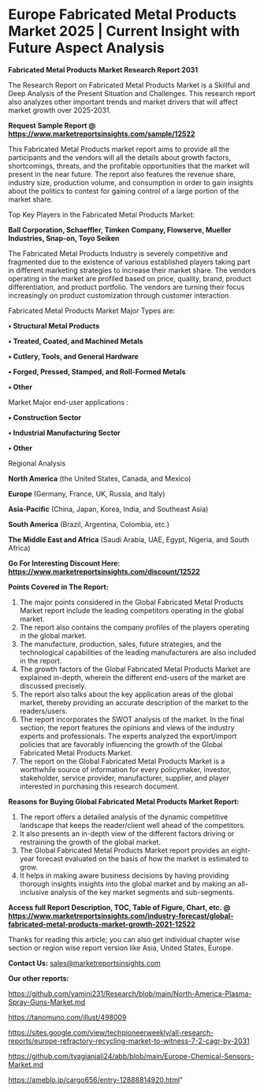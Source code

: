  # Europe Fabricated Metal Products Market 2025 | Current Insight with Future Aspect Analysis

<strong>Fabricated Metal Products Market Research Report 2031</strong>

The Research Report on Fabricated Metal Products Market is a Skillful and Deep Analysis of the Present Situation and Challenges. This research report also analyzes other important trends and market drivers that will affect market growth over 2025-2031.

<strong>Request Sample Report @ <a href=https://www.marketreportsinsights.com/sample/12522>https://www.marketreportsinsights.com/sample/12522</a></strong>

This Fabricated Metal Products market report aims to provide all the participants and the vendors will all the details about growth factors, shortcomings, threats, and the profitable opportunities that the market will present in the near future. The report also features the revenue share, industry size, production volume, and consumption in order to gain insights about the politics to contest for gaining control of a large portion of the market share.

Top Key Players in the Fabricated Metal Products Market:

<strong>Ball Corporation, Schaeffler, Timken Company, Flowserve, Mueller Industries, Snap-on, Toyo Seiken</strong>

The Fabricated Metal Products Industry is severely competitive and fragmented due to the existence of various established players taking part in different marketing strategies to increase their market share. The vendors operating in the market are profiled based on price, quality, brand, product differentiation, and product portfolio. The vendors are turning their focus increasingly on product customization through customer interaction.

Fabricated Metal Products Market Major Types are:

<strong>• Structural Metal Products

• Treated, Coated, and Machined Metals

• Cutlery, Tools, and General Hardware

• Forged, Pressed, Stamped, and Roll-Formed Metals

• Other</strong>

Market Major end-user applications :

<strong>• Construction Sector

• Industrial Manufacturing Sector

• Other</strong>

Regional Analysis

</u><strong><b>North America</b></strong> (the United States, Canada, and Mexico)

<strong><b>Europe </b></strong>(Germany, France, UK, Russia, and Italy)

<strong><b>Asia-Pacific</b></strong> (China, Japan, Korea, India, and Southeast Asia)

<strong><b>South America</b></strong> (Brazil, Argentina, Colombia, etc.)

<strong><b>The Middle East and Africa</b></strong> (Saudi Arabia, UAE, Egypt, Nigeria, and South Africa)

<strong>Go For Interesting Discount Here: <a href=https://www.marketreportsinsights.com/discount/12522>https://www.marketreportsinsights.com/discount/12522</a></strong>

<strong>Points Covered in The Report:</strong>
<ol>
  <li>The major points considered in the Global Fabricated Metal Products Market report include the leading competitors operating in the global market.</li>
  <li>The report also contains the company profiles of the players operating in the global market.</li>
  <li>The manufacture, production, sales, future strategies, and the technological capabilities of the leading manufacturers are also included in the report.</li>
  <li>The growth factors of the Global Fabricated Metal Products Market are explained in-depth, wherein the different end-users of the market are discussed precisely.</li>
  <li>The report also talks about the key application areas of the global market, thereby providing an accurate description of the market to the readers/users.</li>
  <li>The report incorporates the SWOT analysis of the market. In the final section, the report features the opinions and views of the industry experts and professionals. The experts analyzed the export/import policies that are favorably influencing the growth of the Global Fabricated Metal Products Market.</li>
  <li>The report on the Global Fabricated Metal Products Market is a worthwhile source of information for every policymaker, investor, stakeholder, service provider, manufacturer, supplier, and player interested in purchasing this research document.</li>
</ol>
<strong>Reasons for Buying Global Fabricated Metal Products Market Report:</strong>

<ol>
  <li>The report offers a detailed analysis of the dynamic competitive landscape that keeps the reader/client well ahead of the competitors.</li>
  <li>It also presents an in-depth view of the different factors driving or restraining the growth of the global market.</li>
  <li>The Global Fabricated Metal Products Market report provides an eight-year forecast evaluated on the basis of how the market is estimated to grow.</li>
  <li>It helps in making aware business decisions by having providing thorough insights insights into the global market and by making an all-inclusive analysis of the key market segments and sub-segments.</li>
</ol>
<strong>Access full Report Description, TOC, Table of Figure, Chart, etc. @ <a href=https://www.marketreportsinsights.com/industry-forecast/global-fabricated-metal-products-market-growth-2021-12522>https://www.marketreportsinsights.com/industry-forecast/global-fabricated-metal-products-market-growth-2021-12522</a></strong>


Thanks for reading this article; you can also get individual chapter wise section or region wise report version like Asia, United States, Europe.

<strong>Contact Us:</strong>
sales@marketreportsinsights.com

<strong>Our other reports:</strong>

<a href=https://github.com/yamini231/Research/blob/main/North-America-Plasma-Spray-Guns-Market.md>https://github.com/yamini231/Research/blob/main/North-America-Plasma-Spray-Guns-Market.md</a>

<a href=https://tanomuno.com/illust/498009>https://tanomuno.com/illust/498009</a>

<a href=https://sites.google.com/view/techpioneerweekly/all-research-reports/europe-refractory-recycling-market-to-witness-7-2-cagr-by-2031>https://sites.google.com/view/techpioneerweekly/all-research-reports/europe-refractory-recycling-market-to-witness-7-2-cagr-by-2031</a>

<a href=https://github.com/tyagianjali24/abb/blob/main/Europe-Chemical-Sensors-Market.md>https://github.com/tyagianjali24/abb/blob/main/Europe-Chemical-Sensors-Market.md</a>

<a href=https://ameblo.jp/cargo656/entry-12888814920.html>https://ameblo.jp/cargo656/entry-12888814920.html</a>"
